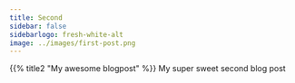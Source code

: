 ```yaml
---
title: Second
sidebar: false
sidebarlogo: fresh-white-alt
image: ../images/first-post.png
---
```


{{% title2 "My awesome blogpost" %}}
My super sweet second blog post
